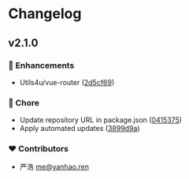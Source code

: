 # Changelog


## v2.1.0


### 🚀 Enhancements

- Utils4u/vue-router ([2d5cf69](https://github.com/yanhao98/utils4u/commit/2d5cf69))

### 🏡 Chore

- Update repository URL in package.json ([0415375](https://github.com/yanhao98/utils4u/commit/0415375))
- Apply automated updates ([3899d9a](https://github.com/yanhao98/utils4u/commit/3899d9a))

### ❤️ Contributors

- 严浩 <me@yanhao.ren>

